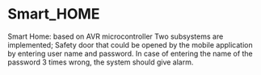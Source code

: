 # Smart_HOME
Smart Home: based on AVR microcontroller 
Two subsystems are implemented; Safety door that could be opened by the mobile application by entering user name and password.
In case of entering the name of the password 3 times wrong, the system should give alarm. 
